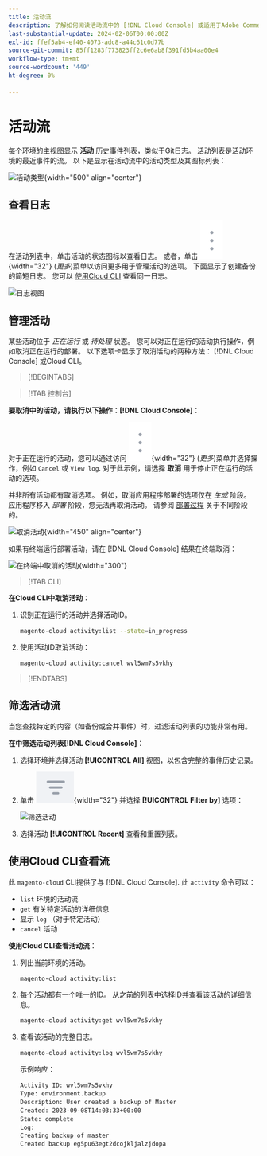 ```yaml
---
title: 活动流
description: 了解如何阅读活动流中的 [!DNL Cloud Console] 或适用于Adobe Commerce on Cloud基础架构的Cloud CLI。
last-substantial-update: 2024-02-06T00:00:00Z
exl-id: ffef5ab4-ef40-4073-adc8-a44c61c0d77b
source-git-commit: 85ff1283f773823ff2c6e6ab8f391fd5b4aa00e4
workflow-type: tm+mt
source-wordcount: '449'
ht-degree: 0%

---
```


# 活动流

每个环境的主视图显示 **活动** 历史事件列表，类似于Git日志。 活动列表是活动环境的最近事件的流。 以下是显示在活动流中的活动类型及其图标列表：

![活动类型](../../assets/activity-types.svg){width="500" align="center"}

## 查看日志

在活动列表中，单击活动的状态图标以查看日志。 或者，单击 ![更多](../../assets/icon-more.png){width="32"} (_更多_)菜单以访问更多用于管理活动的选项。 下面显示了创建备份的简短日志。 您可以 [使用Cloud CLI](#activity-stream-with-cloud-cli) 查看同一日志。

![日志视图](../../assets/log-view.png)

## 管理活动

某些活动位于 _正在运行_ 或 _待处理_ 状态。 您可以对正在运行的活动执行操作，例如取消正在运行的部署。 以下选项卡显示了取消活动的两种方法： [!DNL Cloud Console] 或Cloud CLI。

>[!BEGINTABS]

>[!TAB 控制台]

**要取消中的活动，请执行以下操作：[!DNL Cloud Console]**：

对于正在运行的活动，您可以通过访问 ![更多](../../assets/icon-more.png){width="32"} (_更多_)菜单并选择操作，例如 `Cancel` 或 `View log`. 对于此示例，请选择 **取消** 用于停止正在运行的活动的选项。

并非所有活动都有取消选项。 例如，取消应用程序部署的选项仅在 _生成_ 阶段。 应用程序移入 _部署_ 阶段，您无法再取消活动。 请参阅 [部署过程](../deploy/process.md) 关于不同阶段的。

![取消活动](../../assets/activity-icons/cancel-activity.png){width="450" align="center"}

如果有终端运行部署活动，请在 [!DNL Cloud Console] 结果在终端取消：

![在终端中取消的活动](../../assets/activity-icons/activity-cancelled.png){width="300"}

>[!TAB CLI]

**在Cloud CLI中取消活动**：

1. 识别正在运行的活动并选择活动ID。

   ```bash
   magento-cloud activity:list --state=in_progress
   ```

1. 使用活动ID取消活动：

   ```bash
   magento-cloud activity:cancel wvl5wm7s5vkhy
   ```

>[!ENDTABS]

## 筛选活动流

当您查找特定的内容（如备份或合并事件）时，过滤活动列表的功能非常有用。

**在中筛选活动列表[!DNL Cloud Console]**：

1. 选择环境并选择活动 **[!UICONTROL All]** 视图，以包含完整的事件历史记录。

1. 单击 ![过滤方式](../../assets/icon-filterby.png){width="32"} 并选择 **[!UICONTROL Filter by]** 选项：

   ![筛选活动](../../assets/activity-filter.png)

1. 选择活动 **[!UICONTROL Recent]** 查看和重置列表。

## 使用Cloud CLI查看流

此 `magento-cloud` CLI提供了与 [!DNL Cloud Console]. 此 `activity` 命令可以：

- `list` 环境的活动流
- `get` 有关特定活动的详细信息
- 显示 `log` （对于特定活动）
- `cancel` 活动

**使用Cloud CLI查看活动流**：

1. 列出当前环境的活动。

   ```bash
   magento-cloud activity:list
   ```

1. 每个活动都有一个唯一的ID。 从之前的列表中选择ID并查看该活动的详细信息。

   ```bash
   magento-cloud activity:get wvl5wm7s5vkhy
   ```

1. 查看该活动的完整日志。

   ```bash
   magento-cloud activity:log wvl5wm7s5vkhy
   ```

   示例响应：

   ```bash
   Activity ID: wvl5wm7s5vkhy
   Type: environment.backup
   Description: User created a backup of Master
   Created: 2023-09-08T14:03:33+00:00
   State: complete
   Log:
   Creating backup of master
   Created backup eg5pu63egt2dcojkljalzjdopa
   ```
